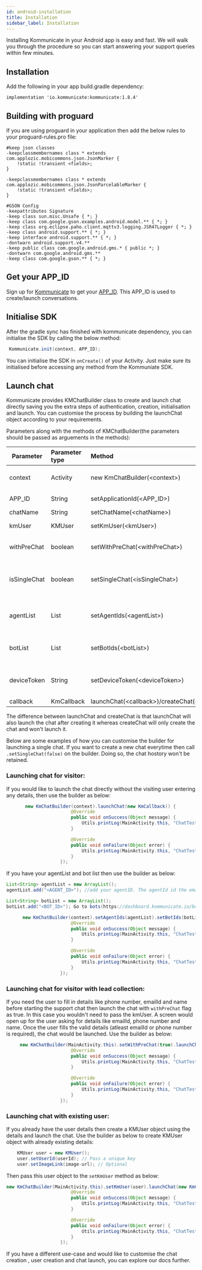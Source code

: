 ```yaml
---
id: android-installation
title: Installation
sidebar_label: Installation
---
```



Installing Kommunicate in your Android app is easy and fast. We will walk you through the procedure so you can start answering your support queries within few minutes.<br />

## Installation 

Add the following in your app build.gradle dependency:

```
implementation 'io.kommunicate:kommunicate:1.8.4'
```

## Building with proguard
If you are using proguard in your application then add the below rules to your proguard-rules.pro file:

```
#keep json classes                
-keepclassmembernames class * extends com.applozic.mobicommons.json.JsonMarker {
    !static !transient <fields>;
}

-keepclassmembernames class * extends com.applozic.mobicommons.json.JsonParcelableMarker {
    !static !transient <fields>;
}

#GSON Config          
-keepattributes Signature          
-keep class sun.misc.Unsafe { *; }           
-keep class com.google.gson.examples.android.model.** { *; }            
-keep class org.eclipse.paho.client.mqttv3.logging.JSR47Logger { *; } 
-keep class android.support.** { *; }
-keep interface android.support.** { *; }
-dontwarn android.support.v4.**
-keep public class com.google.android.gms.* { public *; }
-dontwarn com.google.android.gms.**
-keep class com.google.gson.** { *; }
```

## Get your APP_ID
Sign up for [Kommunicate](https://dashboard.kommunicate.io) to get your [APP_ID](https://dashboard.kommunicate.io/settings/install). This APP_ID is used to create/launch conversations.

## Initialise SDK
After the gradle sync has finished with kommunicate dependency, you can initialise the SDK by calling the below method:
```java
 Kommunicate.init(context, APP_ID);
```
You can initialise the SDK in `onCreate()` of your Activity. Just make sure its initialised before accessing any method from the Kommuniate SDK.

## Launch chat

Kommunicate provides KMChatBuilder class to create and launch chat directly saving you the extra steps of authentication, creation, initialisation and launch. You can customise the process by building the launchChat object according to your requirements.

Parameters along with the methods of KMChatBuilder(the parameters should be passed as arguements in the methods):

| Parameter        | Parameter type           |Method| Description  |
| ------------- |:------------- |:------------- |-----:|
| context      | Activity | new KmChatBuilder(&lt;context&gt;)| Passed in the constructor. Only Activity Context is accepted. Excpetion is thrown otherwise  |
| APP_ID | String | setApplicationId(<APP_ID>)|Ignore if you have already initialised the SDK with [APP_ID](https://dashboard.kommunicate.io/settings/install) |
| chatName      | String      | setChatName(&lt;chatName&gt;) | Optional, you can pass a chat name or null |
| kmUser | KMUser     |  setKmUser(&lt;kmUser&gt;) | Pass the details if you have the user details, null other wise. |
| withPreChat | boolean      | setWithPreChat(&lt;withPreChat&gt;) | Pass true if you would like the user to fill the details before starting the chat. IF you have user details then you can pass false. |
| isSingleChat | boolean      | setSingleChat(&lt;isSingleChat&gt;) |  Pass false if you would like to create new conversation every time user starts a chat. This is true by default which means only one conversation will open for the user every time the user starts a chat. |
| agentList | List<String>      | setAgentIds(&lt;agentList&gt;)|   Pass the list of agents. The agent id would be the email id you used to register on kommunicate. Leave null if you want to create conversation with default agent.|
| botList | List<String>      |  setBotIds(&lt;botList&gt;) | Pass the list of bots.Go to bots(https://dashboard.kommunicate.io/bot) -> Integrated bots -> Copy botID. Leave null if you haven't integrated any bots |
| deviceToken | String | setDeviceToken(&lt;deviceToken&gt;) | Pass the deviceToken(Push notification token) obtained from FirebaseInstanceIdListener. Refer [here](https://docs.kommunicate.io/docs/android-pushnotification) for more details.|
| callback | KmCallback      |  launchChat(&lt;callback&gt;)/createChat(&lt;callback&gt;) | Callback to notify Success or Failure |

The difference between launchChat and createChat is that launchChat will also launch the chat after creating it whereas createChat will only create the chat and won't launch it.

Below are some examples of how you can customise the builder for launching a single chat. If you want to create a new chat everytime then call `.setSingleChat(false)` on the builder. Doing so, the chat hostory won't be retained.

### Launching chat for visitor:
If you would like to launch the chat directly without the visiting user entering any details, then use the builder as below:

```java
       new KmChatBuilder(context).launchChat(new KmCallback() {
                        @Override
                        public void onSuccess(Object message) {
                            Utils.printLog(MainActivity.this, "ChatTest", "Success : " + message);
                        }

                        @Override
                        public void onFailure(Object error) {
                            Utils.printLog(MainActivity.this, "ChatTest", "Failure : " + error);
                        }
                    });
```

If you have your agentList and bot list then use the builder as below:

```java
List<String> agentList = new ArrayList();
agentList.add("<AGENT_ID>"); //add your agentID. The agentId id the email id you have used to signup on kommunicate dashboard

List<String> botList = new ArrayList();
botList.add("<BOT_ID>"); Go to bots(https://dashboard.kommunicate.io/bot) -> Integrated bots -> Copy botID 

      new KmChatBuilder(context).setAgentIds(agentList).setBotIds(botList).launchChat(new KmCallback() {
                        @Override
                        public void onSuccess(Object message) {
                            Utils.printLog(MainActivity.this, "ChatTest", "Success : " + message);
                        }

                        @Override
                        public void onFailure(Object error) {
                            Utils.printLog(MainActivity.this, "ChatTest", "Failure : " + error);
                        }
                    });
```


### Launching chat for visitor with lead collection:
If you need the user to fill in details like phone number, emailId and name before starting the support chat then launch the chat with `withPreChat` flag as true. In this case you wouldn't need to pass the kmUser. A screen would open up for the user asking for details like emailId, phone number and name. Once the user fills the valid details (atleast emailId or phone number is required), the chat would be launched. Use the builder as below:

```java
     new KmChatBuilder(MainActivity.this).setWithPreChat(true).launchChat(new KmCallback() {
                        @Override
                        public void onSuccess(Object message) {
                            Utils.printLog(MainActivity.this, "ChatTest", "Success : " + message);
                        }

                        @Override
                        public void onFailure(Object error) {
                            Utils.printLog(MainActivity.this, "ChatTest", "Failure : " + error);
                        }
                    });
```

### Launching chat with existing user:
If you already have the user details then create a KMUser object using the details and launch the chat. Use the builder as below to create KMUser object with already existing details:

```java
    KMUser user = new KMUser();
    user.setUserId(userId); // Pass a unique key
    user.setImageLink(image-url); // Optional
```

Then pass this user object to the `setKmUser` method as below:

```java
new KmChatBuilder(MainActivity.this).setKmUser(user).launchChat(new KmCallback() {
                        @Override
                        public void onSuccess(Object message) {
                            Utils.printLog(MainActivity.this, "ChatTest", "Success : " + message);
                        }

                        @Override
                        public void onFailure(Object error) {
                            Utils.printLog(MainActivity.this, "ChatTest", "Failure : " + error);
                        }
                    });
```
If you have a different use-case and would like to customise the chat creation , user creation and chat launch, you can explore our docs further.

